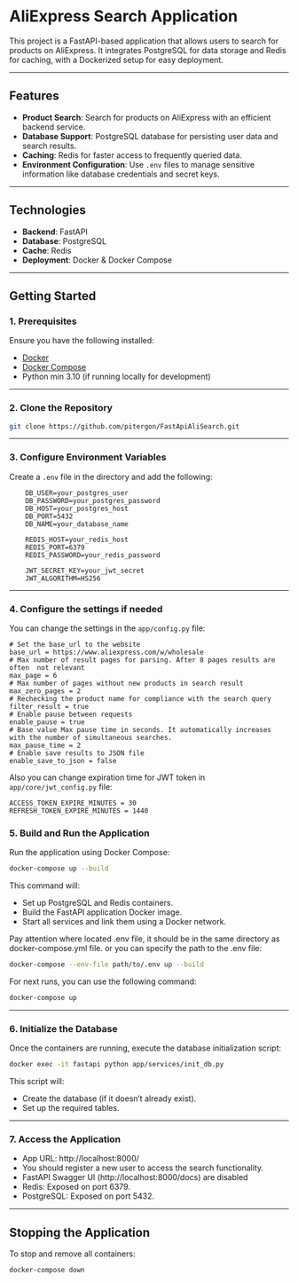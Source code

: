 # **AliExpress Search Application**

This project is a FastAPI-based application that allows users to search for products on AliExpress. It integrates PostgreSQL for data storage and Redis for caching, with a Dockerized setup for easy deployment.

---

## **Features**
- **Product Search**: Search for products on AliExpress with an efficient backend service.
- **Database Support**: PostgreSQL database for persisting user data and search results.
- **Caching**: Redis for faster access to frequently queried data.
- **Environment Configuration**: Use `.env` files to manage sensitive information like database credentials and secret keys.

---

## **Technologies**
- **Backend**: FastAPI  
- **Database**: PostgreSQL  
- **Cache**: Redis  
- **Deployment**: Docker & Docker Compose

---

## **Getting Started**

### **1. Prerequisites**
Ensure you have the following installed:
- [Docker](https://www.docker.com/)
- [Docker Compose](https://docs.docker.com/compose/)
- Python min 3.10 (if running locally for development)

---

### **2. Clone the Repository**
```bash
git clone https://github.com/pitergon/FastApiAliSearch.git
```

---

### **3. Configure Environment Variables**
Create a `.env` file in the directory and add the following:
``` 
    DB_USER=your_postgres_user
    DB_PASSWORD=your_postgres_password
    DB_HOST=your_postgres_host
    DB_PORT=5432
    DB_NAME=your_database_name
    
    REDIS_HOST=your_redis_host
    REDIS_PORT=6379
    REDIS_PASSWORD=your_redis_password

    JWT_SECRET_KEY=your_jwt_secret
    JWT_ALGORITHM=HS256
```

---

### **4. Configure the settings if needed**

You can change the settings in the `app/config.py` file:
```
# Set the base_url to the website
base_url = https://www.aliexpress.com/w/wholesale
# Max number of result pages for parsing. After 8 pages results are often  not relevant
max_page = 6
# Max number of pages without new products in search result
max_zero_pages = 2
# Rechecking the product name for compliance with the search query
filter_result = true
# Enable pause between requests
enable_pause = true
# Base value Max pause time in seconds. It automatically increases with the number of simultaneous searches.
max_pause_time = 2
# Enable save results to JSON file
enable_save_to_json = false
```
Also you can change expiration time for JWT token in `app/core/jwt_config.py` file:
```
ACCESS_TOKEN_EXPIRE_MINUTES = 30
REFRESH_TOKEN_EXPIRE_MINUTES = 1440
```

### **5. Build and Run the Application**
Run the application using Docker Compose:
```bash
docker-compose up --build
```

This command will:

- Set up PostgreSQL and Redis containers.
- Build the FastAPI application Docker image.
- Start all services and link them using a Docker network.

Pay attention where located .env file, it should be in the same directory as docker-compose.yml file.
or you can specify the path to the .env file:
```bash 
docker-compose --env-file path/to/.env up --build
```

For next runs, you can use the following command:
```bash
docker-compose up
```

---

### **6. Initialize the Database**
Once the containers are running, execute the database initialization script:

```bash
docker exec -it fastapi python app/services/init_db.py
````
This script will:

- Create the database (if it doesn’t already exist).
- Set up the required tables.

---

### **7. Access the Application**
- App URL: http://localhost:8000/
- You should register a new user to access the search functionality.
- FastAPI Swagger UI (http://localhost:8000/docs) are disabled  
- Redis: Exposed on port 6379.
- PostgreSQL: Exposed on port 5432.

---

## **Stopping the Application**
To stop and remove all containers:
```bash
docker-compose down
```

